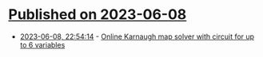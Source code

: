 # [Published on 2023-06-08](index.md)

* [2023-06-08, 22:54:14](https://lobste.rs/s/ihjcym/online_karnaugh_map_solver_with_circuit) - [Online Karnaugh map solver with circuit for up to 6 variables](http://32x8.com/index.html)

